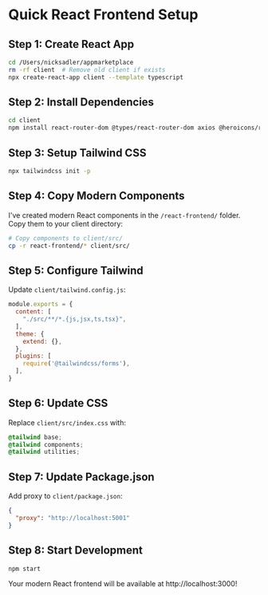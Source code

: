 # Quick React Frontend Setup

## Step 1: Create React App
```bash
cd /Users/nicksadler/appmarketplace
rm -rf client  # Remove old client if exists
npx create-react-app client --template typescript
```

## Step 2: Install Dependencies
```bash
cd client
npm install react-router-dom @types/react-router-dom axios @heroicons/react @headlessui/react tailwindcss @tailwindcss/forms autoprefixer postcss
```

## Step 3: Setup Tailwind CSS
```bash
npx tailwindcss init -p
```

## Step 4: Copy Modern Components
I've created modern React components in the `/react-frontend/` folder. Copy them to your client directory:

```bash
# Copy components to client/src/
cp -r react-frontend/* client/src/
```

## Step 5: Configure Tailwind
Update `client/tailwind.config.js`:
```js
module.exports = {
  content: [
    "./src/**/*.{js,jsx,ts,tsx}",
  ],
  theme: {
    extend: {},
  },
  plugins: [
    require('@tailwindcss/forms'),
  ],
}
```

## Step 6: Update CSS
Replace `client/src/index.css` with:
```css
@tailwind base;
@tailwind components;
@tailwind utilities;
```

## Step 7: Update Package.json
Add proxy to `client/package.json`:
```json
{
  "proxy": "http://localhost:5001"
}
```

## Step 8: Start Development
```bash
npm start
```

Your modern React frontend will be available at http://localhost:3000!